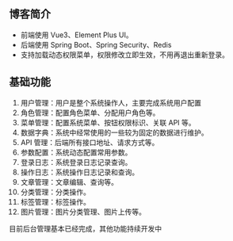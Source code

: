 ## 博客简介

- 前端使用 Vue3、Element Plus UI。
- 后端使用 Spring Boot、Spring Security、Redis
- 支持加载动态权限菜单，权限修改立即生效，不用再退出重新登录。

## 基础功能

1. 用户管理：用户是整个系统操作人，主要完成系统用户配置
2. 角色管理：配置角色菜单、分配用户角色等。
3. 菜单管理：配置系统菜单、按钮权限标识、关联 API 等。
4. 数据字典：系统中经常使用的一些较为固定的数据进行维护。
5. API 管理：后端所有接口地址、请求方式等。
6. 参数配置：系统动态配置常用参数。
7. 登录日志：系统登录日志记录查询。
8. 操作日志：系统操作日志记录和查询。
9. 文章管理：文章编辑、查询等。
10. 分类管理：分类操作。
11. 标签管理：标签操作。
12. 图片管理：图片分类管理、图片上传等。

目前后台管理基本已经完成，其他功能持续开发中